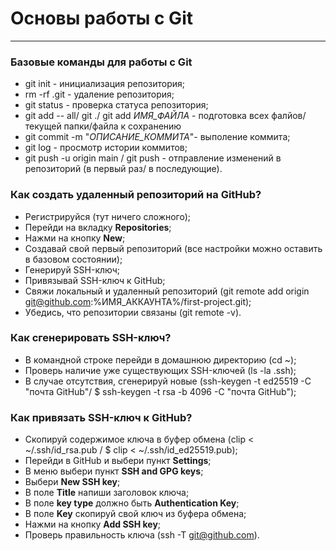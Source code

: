 # Основы работы с Git
---
### Базовые команды для работы с Git

* git init - инициализация репозитория;
* rm -rf .git - удаление репозитория;
* git status - проверка статуса репозитория;
* git add -- all/ git ./ git add *ИМЯ_ФАЙЛА* - подготовка всех фалйов/текущей папки/файла к сохранению
* git commit -m "*ОПИСАНИЕ_КОММИТА*"- выполение коммита;
* git log - просмотр истории коммитов;
* git push -u origin main / git push - отправление изменений в репозиторий (в первый раз/ в последующие).


### Как создать удаленный репозиторий на GitHub? 

* Регистрируйся (тут ничего сложного);
* Перейди на вкладку **Repositories**;
* Нажми на кнопку **New**;
* Создавай свой первый репозиторий (все настройки можно оставить в базовом состоянии);
* Генерируй SSH-ключ;
* Привязывай SSH-ключ к GitHub;
* Свяжи локальный и удаленный репозиторий (git remote add origin git@github.com:%ИМЯ_АККАУНТА%/first-project.git);
* Убедись, что репозитории связаны (git remote -v).

### Как сгенерировать SSH-ключ? 

* В командной строке перейди в домашнюю директорию (cd ~);
* Проверь наличие уже существующих SSH-ключей (ls -la .ssh);
* В случае отсутствия, сгенерируй новые (ssh-keygen -t ed25519 -C "почта GitHub"/ $ ssh-keygen -t rsa -b 4096 -C "почта GitHub");


### Как привязать SSH-ключ к GitHub?

* Скопируй содержимое ключа в буфер обмена (clip < ~/.ssh/id_rsa.pub  /  $ clip < ~/.ssh/id_ed25519.pub);
* Перейди в GitHub и выбери пункт **Settings**;
* В меню выбери пункт **SSH and GPG keys**;
* Выбери **New SSH key**;
* В поле **Title** напиши заголовок ключа;
* В поле **key type** должно быть **Authentication Key**;
* В поле **Key** скопируй свой ключ из буфера обмена;
* Нажми на кнопку **Add SSH key**;
* Проверь правильность ключа (ssh -T git@github.com).



  